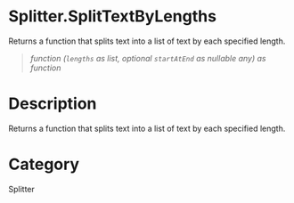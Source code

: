 ﻿# Splitter.SplitTextByLengths
Returns a function that splits text into a list of text by each specified length.
> _function (<code>lengths</code> as list, optional <code>startAtEnd</code> as nullable any) as function_
# Description 
Returns a function that splits text into a list of text by each specified length.
# Category 
Splitter
